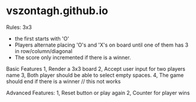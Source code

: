 # vszontagh.github.io

Rules:
3x3
- the first starts with 'O'
- Players alternate placing 'O's and 'X's on board until one of them has 3 in row/column/diagonal
- The score only incremented if there is a winner.





Basic Features
1, Render a 3x3 board
2, Accept user input for two players name
3, Both player should be able to select empty spaces.
4, The game should end if there is a winner 		// this not works

Advanced Features:
1, Reset button or play again
2, Counter for player wins
